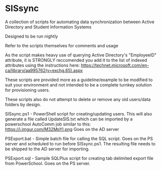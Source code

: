 # SISsync
A collection of scripts for automating data synchronization between Active Directory and Student Information Systems

Designed to be run nightly

Refer to the scripts themselves for comments and usage

As the script makes heavy use of querying Active Directory's "EmployeeID" attribute, it is STRONGLY reccomended you add it
to the list of indexed attributes using the instructions here: https://technet.microsoft.com/en-ca/library/aa995762(v=exchg.65).aspx

These scripts are provided more as a guideline/example to be modified to suit your environment
and not intended to be a complete turnkey solution for provisioning users.

These scripts also do not attempt to delete or remove any old users/data folders by design.

SISsync.ps1 - PowerShell script for creating/updating users. This will also generate a file called UpdateSIS.txt which can be imported by a powerschool AutoComm job similar to this: https://i.imgur.com/M32MpYI.png Goes on the AD server

PSExport.bat - Simple batch file for calling the SQL script. Goes on the PS server and scheduled to run before SISsync.ps1. The resulting file needs to be shipped to the AD server for importing.

PSExport.sql - Sample SQLPlus script for creating tab delimited export file from PowerSchool. Goes on the PS server.

